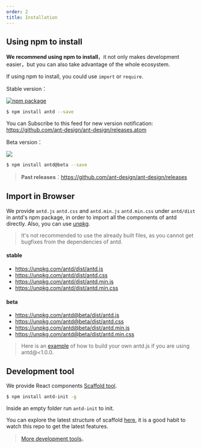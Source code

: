 ```yaml
---
order: 2
title: Installation
---
```


## Using npm to install

**We recommend using npm to install**，it not only makes development easier，but you can also take advantage of the whole ecosystem.


If using npm to install, you could use `import` or `require`.

Stable version：

[![npm package](https://img.shields.io/npm/v/antd.svg?style=flat-square)](https://www.npmjs.org/package/antd)

```bash
$ npm install antd --save
```

You can Subscribe to this feed for new version notification: https://github.com/ant-design/ant-design/releases.atom


Beta version：

[![](https://cnpmjs.org/badge/v/antd.svg?&tag=beta&subject=npm)](https://www.npmjs.org/package/antd)

```bash
$ npm install antd@beta --save
```

> **Past releases**：https://github.com/ant-design/ant-design/releases

## Import in Browser

We provide `antd.js` `antd.css` and `antd.min.js` `antd.min.css` under `antd/dist` in antd's npm package, in order to import all the components of antd directly. Also, you can use [unpkg](https://unpkg.com/).

> It's not recommended to use the already built files, as you cannot get bugfixes from the dependencies of antd.

#### stable

- https://unpkg.com/antd/dist/antd.js
- https://unpkg.com/antd/dist/antd.css
- https://unpkg.com/antd/dist/antd.min.js
- https://unpkg.com/antd/dist/antd.min.css

#### beta

- https://unpkg.com/antd@beta/dist/antd.js
- https://unpkg.com/antd@beta/dist/antd.css
- https://unpkg.com/antd@beta/dist/antd.min.js
- https://unpkg.com/antd@beta/dist/antd.min.css

> Here is an [example](https://github.com/ant-design/antd-init/tree/master/examples/build-antd-standalone) of how to build your own antd.js if you are using antd@<1.0.0.

## Development tool

We provide React components [Scaffold tool](https://github.com/ant-design/antd-init).

```bash
$ npm install antd-init -g
```

Inside an empty folder run `antd-init` to init.

You can explore the latest structure of scaffold [here](https://github.com/ant-design/antd-init/tree/master/boilerplates), it is a good habit to watch this repo to get the latest features.

> [More development tools](http://ant-tool.github.io/)。
